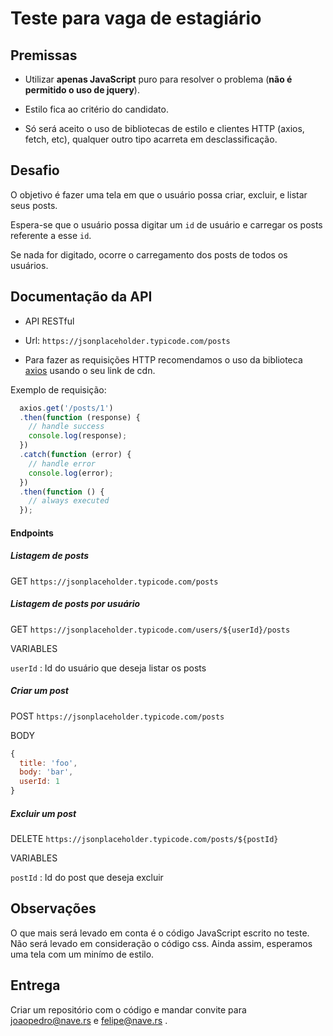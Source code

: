 # Teste para vaga de estagiário

## Premissas

-   Utilizar **apenas JavaScript** puro para resolver o problema (**não é permitido o uso de jquery**).

-   Estilo fica ao critério do candidato.

-   Só será aceito o uso de bibliotecas de estilo e clientes HTTP (axios, fetch, etc), qualquer outro tipo acarreta em desclassificação.


## Desafio

O objetivo é fazer uma tela em que o usuário possa criar, excluir, e listar seus posts.

Espera-se que o usuário possa digitar um `id` de usuário e carregar os posts referente a esse `id`.

Se nada for digitado, ocorre o carregamento dos posts de todos os usuários.

## Documentação da API

-   API RESTful

-   Url: `https://jsonplaceholder.typicode.com/posts`

-   Para fazer as requisições HTTP recomendamos o uso da biblioteca [axios](https://github.com/axios/axios) usando o seu link de cdn.

Exemplo de requisição:

```javascript
  axios.get('/posts/1')
  .then(function (response) {
    // handle success
    console.log(response);
  })
  .catch(function (error) {
    // handle error
    console.log(error);
  })
  .then(function () {
    // always executed
  });
```


#### Endpoints

##### Listagem de posts

GET `https://jsonplaceholder.typicode.com/posts`

##### Listagem de posts por usuário

GET `https://jsonplaceholder.typicode.com/users/${userId}/posts`

VARIABLES

`userId` : Id do usuário que deseja listar os posts

##### Criar um post

POST `https://jsonplaceholder.typicode.com/posts`

BODY

```javascript
{
  title: 'foo',
  body: 'bar',
  userId: 1
}
```

##### Excluir um post

DELETE `https://jsonplaceholder.typicode.com/posts/${postId}`

VARIABLES

`postId` : Id do post que deseja excluir

## Observações

O que mais será levado em conta é o código JavaScript escrito no teste. Não será levado em consideração o código css. Ainda assim, esperamos uma tela com um minímo de estilo.

## Entrega

Criar um repositório com o código e mandar convite para joaopedro@nave.rs e felipe@nave.rs .